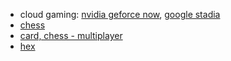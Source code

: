 

* cloud gaming: [nvidia geforce now](https://www.nvidia.com/en-us/geforce-now/), [google stadia](https://stadia.google.com/)
* [chess](https://www.chess.com/)
* [card, chess - multiplayer](https://playingcards.io/)
* [hex](http://www.lutanho.net/play/hex.html)
